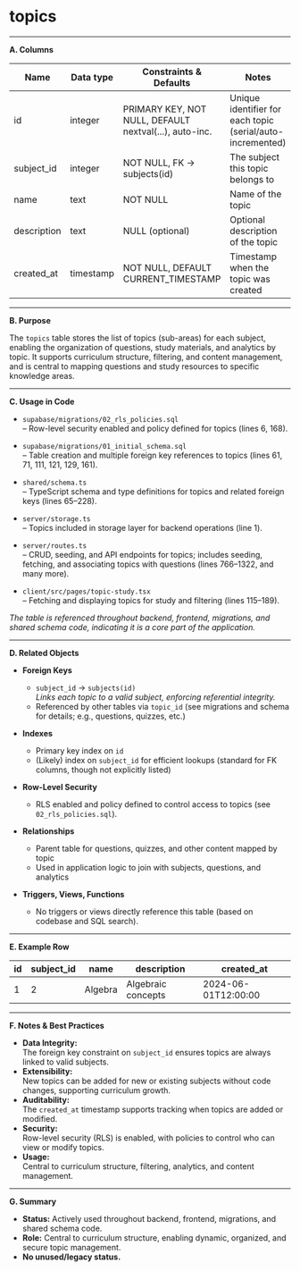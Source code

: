 # topics

---

**A. Columns**

| Name        | Data type           | Constraints & Defaults                                 | Notes                                                                 |
|-------------|--------------------|--------------------------------------------------------|-----------------------------------------------------------------------|
| id          | integer            | PRIMARY KEY, NOT NULL, DEFAULT nextval(...), auto-inc. | Unique identifier for each topic (serial/auto-incremented)            |
| subject_id  | integer            | NOT NULL, FK → subjects(id)                            | The subject this topic belongs to                                     |
| name        | text               | NOT NULL                                               | Name of the topic                                                     |
| description | text               | NULL (optional)                                        | Optional description of the topic                                     |
| created_at  | timestamp          | NOT NULL, DEFAULT CURRENT_TIMESTAMP                    | Timestamp when the topic was created                                  |

---

**B. Purpose**

The `topics` table stores the list of topics (sub-areas) for each subject, enabling the organization of questions, study materials, and analytics by topic. It supports curriculum structure, filtering, and content management, and is central to mapping questions and study resources to specific knowledge areas.

---

**C. Usage in Code**

- `supabase/migrations/02_rls_policies.sql`  
  – Row-level security enabled and policy defined for topics (lines 6, 168).

- `supabase/migrations/01_initial_schema.sql`  
  – Table creation and multiple foreign key references to topics (lines 61, 71, 111, 121, 129, 161).

- `shared/schema.ts`  
  – TypeScript schema and type definitions for topics and related foreign keys (lines 65–228).

- `server/storage.ts`  
  – Topics included in storage layer for backend operations (line 1).

- `server/routes.ts`  
  – CRUD, seeding, and API endpoints for topics; includes seeding, fetching, and associating topics with questions (lines 766–1322, and many more).

- `client/src/pages/topic-study.tsx`  
  – Fetching and displaying topics for study and filtering (lines 115–189).

*The table is referenced throughout backend, frontend, migrations, and shared schema code, indicating it is a core part of the application.*

---

**D. Related Objects**

- **Foreign Keys**
  - `subject_id` → `subjects(id)`  
    *Links each topic to a valid subject, enforcing referential integrity.*
  - Referenced by other tables via `topic_id` (see migrations and schema for details; e.g., questions, quizzes, etc.)

- **Indexes**
  - Primary key index on `id`
  - (Likely) index on `subject_id` for efficient lookups (standard for FK columns, though not explicitly listed)

- **Row-Level Security**
  - RLS enabled and policy defined to control access to topics (see `02_rls_policies.sql`).

- **Relationships**
  - Parent table for questions, quizzes, and other content mapped by topic
  - Used in application logic to join with subjects, questions, and analytics

- **Triggers, Views, Functions**
  - No triggers or views directly reference this table (based on codebase and SQL search).

---

**E. Example Row**

| id | subject_id | name         | description         | created_at                |
|----|------------|--------------|---------------------|---------------------------|
| 1  | 2          | Algebra      | Algebraic concepts  | 2024-06-01T12:00:00       |

---

**F. Notes & Best Practices**

- **Data Integrity:**  
  The foreign key constraint on `subject_id` ensures topics are always linked to valid subjects.
- **Extensibility:**  
  New topics can be added for new or existing subjects without code changes, supporting curriculum growth.
- **Auditability:**  
  The `created_at` timestamp supports tracking when topics are added or modified.
- **Security:**  
  Row-level security (RLS) is enabled, with policies to control who can view or modify topics.
- **Usage:**  
  Central to curriculum structure, filtering, analytics, and content management.

---

**G. Summary**

- **Status:** Actively used throughout backend, frontend, migrations, and shared schema code.
- **Role:** Central to curriculum structure, enabling dynamic, organized, and secure topic management.
- **No unused/legacy status.**

